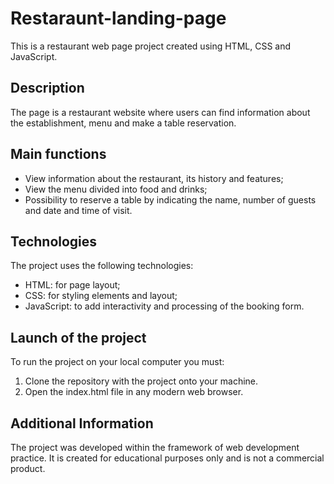 # Restaraunt-landing-page
  This is a restaurant web page project created using HTML, CSS and JavaScript.

## Description
  The page is a restaurant website where users can find information about the establishment, menu and make a table reservation.

## Main functions
* View information about the restaurant, its history and features;
* View the menu divided into food and drinks;
* Possibility to reserve a table by indicating the name, number of guests and date and time of visit.
  
## Technologies
  The project uses the following technologies:
* HTML: for page layout;
* CSS: for styling elements and layout;
* JavaScript: to add interactivity and processing of the booking form.
  
## Launch of the project
  To run the project on your local computer you must:
1. Clone the repository with the project onto your machine.
2. Open the index.html file in any modern web browser.
   
## Additional Information
  The project was developed within the framework of web development practice. It is created for educational purposes only and is not a commercial product.
